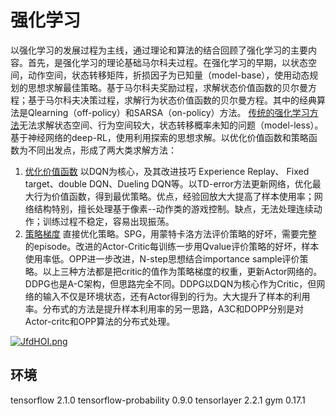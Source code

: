 # 强化学习
以强化学习的发展过程为主线，通过理论和算法的结合回顾了强化学习的主要内容。首先，是强化学习的理论基础马尔科夫过程。在强化学习的早期，以状态空间，动作空间，状态转移矩阵，折损因子为已知量（model-base），使用动态规划的思想求解最佳策略。基于马尔科夫奖励过程，求解状态价值函数的贝尔曼方程；基于马尔科夫决策过程，求解行为状态价值函数的贝尔曼方程。其中的经典算法是Qlearning（off-policy）和SARSA（on-policy）方法。
[传统的强化学习方法](https://github.com/liuyandong1988/RL_MarvoProcess)无法求解状态空间、行为空间较大，状态转移概率未知的问题（model-less）。基于神经网络的deep-RL，使用利用探索的思想求解。以优化价值函数和策略函数为不同出发点，形成了两大类求解方法：

1. [优化价值函数](https://github.com/liuyandong1988/ReinforcementLearning_ValueOpimization)
以DQN为核心，及其改进技巧 Experience Replay、 Fixed target、double DQN、Dueling DQN等。以TD-error方法更新网络，优化最大行为价值函数，得到最优策略。优点，经验回放大大提高了样本使用率；网络结构特别，擅长处理基于像素--动作类的游戏控制。缺点，无法处理连续动作；训练过程不稳定，容易出现振荡。
2. [策略梯度](https://github.com/liuyandong1988/Policy_gradient)
直接优化策略。SPG，用蒙特卡洛方法评价策略的好坏，需要完整的episode。改进的Actor-Critic每训练一步用Qvalue评价策略的好坏，样本使用率低。OPP进一步改进，N-step思想结合importance sample评价策略。以上三种方法都是把critic的值作为策略梯度的权重，更新Actor网络的。DDPG也是A-C架构，但思路完全不同。DDPG以DQN为核心作为Critic，但网络的输入不仅是环境状态，还有Actor得到的行为。大大提升了样本的利用率。分布式的方法是提升样本利用率的另一思路，A3C和DOPP分别是对Actor-critc和OPP算法的分布式处理。

[![JfdHOI.png](https://s1.ax1x.com/2020/04/27/JfdHOI.png)](https://imgchr.com/i/JfdHOI)


## 环境
tensorflow 2.1.0
tensorflow-probability 0.9.0
tensorlayer 2.2.1
gym 0.17.1